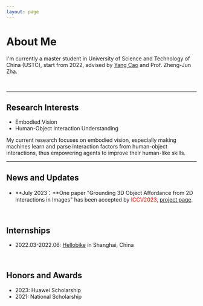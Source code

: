 ```yaml
---
layout: page
---
```


# About Me

I'm currently a master student in University of Science and Technology of China (USTC), start from 2022, advised by [Yang Cao](https://staff.iaticetc.cn:1234/) and Prof. Zheng-Jun Zha.

<br>

<!-- ## Academic Background -->

<!-- **<font color='red'>[Highlight]</font> I am looking for PhD to start in 2025 Fall. Contact me if you have any leads!** [talk with me](https://calendly.com/lancecai/meet-with-lance) -->

<!-- - **Sep 2022 - Now:** University of Science and Technology of China (USTC)
- **Sep 2018 - June 2022:** SiChuan Agriculture University (SICAU) -->

---

## Research Interests

- Embodied Vision
- Human-Object Interaction Understanding

My current research focuses on embodied vision, especially making machines learn and parse interaction factors from human-object interactions, thus empowering agents to improve their human-like skills.
<br>

---

## News and Updates

- **July 2023：**One paper "Grounding 3D Object Affordance from 2D Interactions in Images" has been accepted by <font color='red'>ICCV2023</font>, [project page](https://yyvhang.github.io/publications/IAG/index.html).

<br>

## Internships
- 2022.03-2022.06: [Hellobike](https://www.hello-inc.com/) in Shanghai, China

<br>

## Honors and Awards
- 2023: Huawei Scholarship
- 2021: National Scholarship

